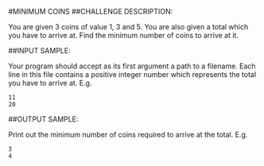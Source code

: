 #MINIMUM COINS
##CHALLENGE DESCRIPTION:


You are given 3 coins of value 1, 3 and 5. You are also given a total which you have to arrive at. Find the minimum number of coins to arrive at it.

##INPUT SAMPLE:

Your program should accept as its first argument a path to a filename. Each line in this file contains a positive integer number which represents the total you have to arrive at. E.g.

    11
    20

##OUTPUT SAMPLE:

Print out the minimum number of coins required to arrive at the total. E.g.

    3
    4
